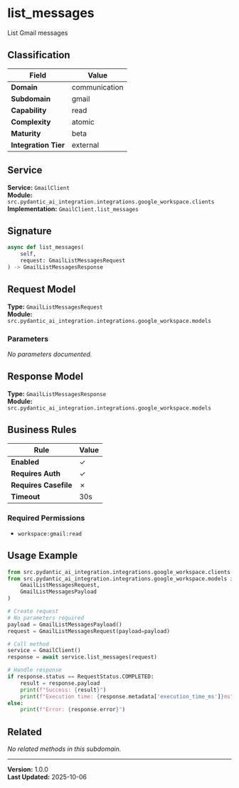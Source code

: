 # list_messages

List Gmail messages

## Classification

| Field | Value |
|-------|-------|
| **Domain** | communication |
| **Subdomain** | gmail |
| **Capability** | read |
| **Complexity** | atomic |
| **Maturity** | beta |
| **Integration Tier** | external |

## Service

**Service:** `GmailClient`  
**Module:** `src.pydantic_ai_integration.integrations.google_workspace.clients`  
**Implementation:** `GmailClient.list_messages`

## Signature

```python
async def list_messages(
    self,
    request: GmailListMessagesRequest
) -> GmailListMessagesResponse
```

## Request Model

**Type:** `GmailListMessagesRequest`  
**Module:** `src.pydantic_ai_integration.integrations.google_workspace.models`

### Parameters

*No parameters documented.*


## Response Model

**Type:** `GmailListMessagesResponse`  
**Module:** `src.pydantic_ai_integration.integrations.google_workspace.models`

## Business Rules

| Rule | Value |
|------|-------|
| **Enabled** | ✓ |
| **Requires Auth** | ✓ |
| **Requires Casefile** | ✗ |
| **Timeout** | 30s |

### Required Permissions

- `workspace:gmail:read`


## Usage Example

```python
from src.pydantic_ai_integration.integrations.google_workspace.clients import GmailClient
from src.pydantic_ai_integration.integrations.google_workspace.models import (
    GmailListMessagesRequest,
    GmailListMessagesPayload
)

# Create request
# No parameters required
payload = GmailListMessagesPayload()
request = GmailListMessagesRequest(payload=payload)

# Call method
service = GmailClient()
response = await service.list_messages(request)

# Handle response
if response.status == RequestStatus.COMPLETED:
    result = response.payload
    print(f"Success: {result}")
    print(f"Execution time: {response.metadata['execution_time_ms']}ms")
else:
    print(f"Error: {response.error}")
```

## Related

*No related methods in this subdomain.*


---

**Version:** 1.0.0  
**Last Updated:** 2025-10-06
